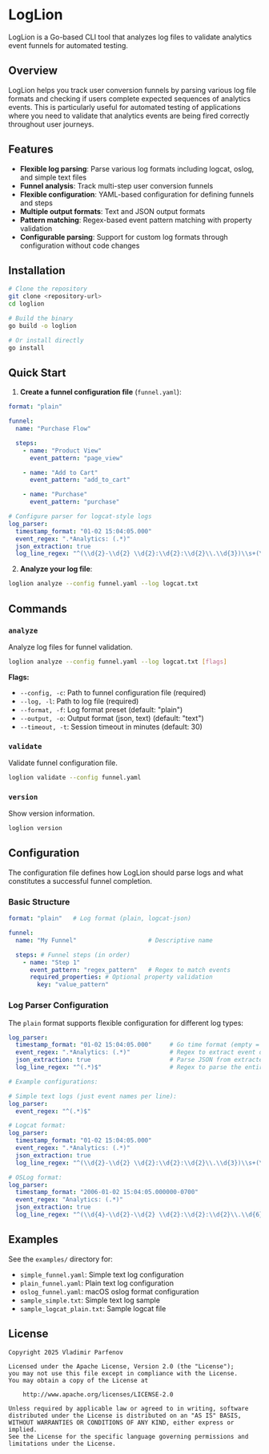 # LogLion

LogLion is a Go-based CLI tool that analyzes log files to validate analytics event funnels for automated testing.

## Overview

LogLion helps you track user conversion funnels by parsing various log file formats and checking if users complete expected
sequences of analytics events. This is particularly useful for automated testing of applications where you need
to validate that analytics events are being fired correctly throughout user journeys.

## Features

- **Flexible log parsing**: Parse various log formats including logcat, oslog, and simple text files
- **Funnel analysis**: Track multi-step user conversion funnels
- **Flexible configuration**: YAML-based configuration for defining funnels and steps
- **Multiple output formats**: Text and JSON output formats
- **Pattern matching**: Regex-based event pattern matching with property validation
- **Configurable parsing**: Support for custom log formats through configuration without code changes

## Installation

```bash
# Clone the repository
git clone <repository-url>
cd loglion

# Build the binary
go build -o loglion

# Or install directly
go install
```

## Quick Start

1. **Create a funnel configuration file** (`funnel.yaml`):

```yaml
format: "plain"

funnel:
  name: "Purchase Flow"

  steps:
    - name: "Product View"
      event_pattern: "page_view"

    - name: "Add to Cart"
      event_pattern: "add_to_cart"

    - name: "Purchase"
      event_pattern: "purchase"

# Configure parser for logcat-style logs
log_parser:
  timestamp_format: "01-02 15:04:05.000"
  event_regex: ".*Analytics: (.*)"
  json_extraction: true
  log_line_regex: "^(\\d{2}-\\d{2} \\d{2}:\\d{2}:\\d{2}\\.\\d{3})\\s+(\\d+)\\s+(\\d+)\\s+([VDIWEFS])\\s+([^:]+):\\s*(.*)$"
```

2. **Analyze your log file**:

```bash
loglion analyze --config funnel.yaml --log logcat.txt
```

## Commands

### `analyze`

Analyze log files for funnel validation.

```bash
loglion analyze --config funnel.yaml --log logcat.txt [flags]
```

**Flags:**

- `--config, -c`: Path to funnel configuration file (required)
- `--log, -l`: Path to log file (required)
- `--format, -f`: Log format preset (default: "plain")
- `--output, -o`: Output format (json, text) (default: "text")
- `--timeout, -t`: Session timeout in minutes (default: 30)

### `validate`

Validate funnel configuration file.

```bash
loglion validate --config funnel.yaml
```

### `version`

Show version information.

```bash
loglion version
```

## Configuration

The configuration file defines how LogLion should parse logs and what constitutes a successful funnel completion.

### Basic Structure

```yaml
format: "plain"   # Log format (plain, logcat-json)

funnel:
  name: "My Funnel"                    # Descriptive name

  steps: # Funnel steps (in order)
    - name: "Step 1"
      event_pattern: "regex_pattern"   # Regex to match events
      required_properties: # Optional property validation
        key: "value_pattern"
```

### Log Parser Configuration

The `plain` format supports flexible configuration for different log types:

```yaml
log_parser:
  timestamp_format: "01-02 15:04:05.000"     # Go time format (empty = no timestamp parsing)
  event_regex: ".*Analytics: (.*)"           # Regex to extract event data from message
  json_extraction: true                      # Parse JSON from extracted event data
  log_line_regex: "^(.*)$"                   # Regex to parse the entire log line (default: match everything)

# Example configurations:

# Simple text logs (just event names per line):
log_parser:
  event_regex: "^(.*)$"

# Logcat format:
log_parser:
  timestamp_format: "01-02 15:04:05.000"
  event_regex: ".*Analytics: (.*)"
  json_extraction: true
  log_line_regex: "^(\\d{2}-\\d{2} \\d{2}:\\d{2}:\\d{2}\\.\\d{3})\\s+(\\d+)\\s+(\\d+)\\s+([VDIWEFS])\\s+([^:]+):\\s*(.*)$"

# OSLog format:
log_parser:
  timestamp_format: "2006-01-02 15:04:05.000000-0700"
  event_regex: "Analytics: (.*)"
  json_extraction: true
  log_line_regex: "^(\\d{4}-\\d{2}-\\d{2} \\d{2}:\\d{2}:\\d{2}\\.\\d{6}-\\d{4})\\s+(.*)$"
```

## Examples

See the `examples/` directory for:

- `simple_funnel.yaml`: Simple text log configuration
- `plain_funnel.yaml`: Plain text log configuration  
- `oslog_funnel.yaml`: macOS oslog format configuration
- `sample_simple.txt`: Simple text log sample
- `sample_logcat_plain.txt`: Sample logcat file

## License

```
Copyright 2025 Vladimir Parfenov

Licensed under the Apache License, Version 2.0 (the "License");
you may not use this file except in compliance with the License.
You may obtain a copy of the License at

    http://www.apache.org/licenses/LICENSE-2.0

Unless required by applicable law or agreed to in writing, software
distributed under the License is distributed on an "AS IS" BASIS,
WITHOUT WARRANTIES OR CONDITIONS OF ANY KIND, either express or implied.
See the License for the specific language governing permissions and
limitations under the License.
```